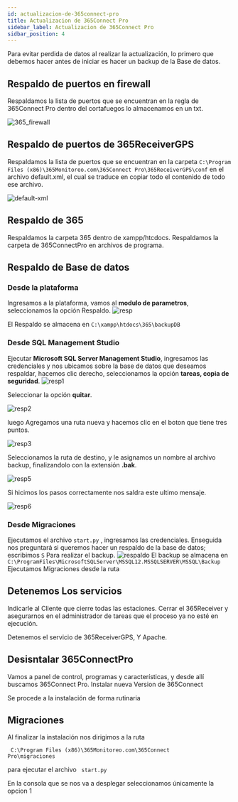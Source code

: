 ```yaml
---
id: actualizacion-de-365connect-pro
title: Actualizacion de 365Connect Pro
sidebar_label: Actualizacion de 365Connect Pro
sidbar_position: 4
---
```


Para evitar perdida de datos al realizar la actualización, lo primero que debemos hacer antes de iniciar es hacer un backup de la Base de datos.

## Respaldo de puertos en firewall

Respaldamos la lista de puertos que se encuentran en la regla de 365Connect Pro dentro del cortafuegos lo almacenamos en un txt.

![365_firewall](../post-instalacion/img/Update/365_firewall.png "365_firewall")

## Respaldo de puertos de 365ReceiverGPS

Respaldamos la lista de puertos que se encuentran en la carpeta `C:\Program Files (x86)\365Monitoreo.com\365Connect Pro\365ReceiverGPS\conf` en el archivo default.xml, el cual se traduce en copiar todo el contenido de todo ese archivo.

![default-xml](../post-instalacion/img/Update/default-xml.png "default-xml")

## Respaldo de 365

Respaldamos la carpeta 365 dentro de xampp/htcdocs.
Respaldamos la carpeta de 365ConnectPro en archivos de programa.

## Respaldo de Base de datos

### Desde la plataforma

Ingresamos a la plataforma, vamos al **modulo de parametros**, seleccionamos la opción Respaldo.
![resp](../post-instalacion/img/Update/resp.png "resp")

El Respaldo se almacena en `C:\xampp\htdocs\365\backupDB`

### Desde SQL Management Studio

Ejecutar **Microsoft SQL Server Management Studio**, ingresamos las credenciales y nos ubicamos sobre la base de datos que deseamos respaldar, hacemos clic derecho, seleccionamos la opción **tareas, copia de seguridad**.
![resp1](../post-instalacion/img/Update/resp1.png "resp1")

Seleccionar la opción **quitar**.

![resp2](../post-instalacion/img/Update/resp2.png "resp2")

luego Agregamos una ruta nueva y hacemos clic en el boton que tiene tres puntos.

![resp3](../post-instalacion/img/Update/resp3.png "resp3")

Seleccionamos la ruta de destino, y le asignamos un nombre al archivo backup, finalizandolo con la extensión **.bak**.

![resp5](../post-instalacion/img/Update/resp5.png "resp5")

Si hicimos los pasos correctamente nos saldra este ultimo mensaje.

![resp6](../post-instalacion/img/Update/resp6.png "resp6")

### Desde Migraciones

Ejecutamos el archivo `start.py` , ingresamos las credenciales. Enseguida nos preguntará si queremos hacer un respaldo de la base de datos; escribimos `S` Para realizar el backup.
![respaldo](../post-instalacion/img/Update/migra.png "respaldo")
El backup se almacena en `C:\ProgramFiles\MicrosoftSQLServer\MSSQL12.MSSQLSERVER\MSSQL\Backup`
Ejecutamos Migraciones desde la ruta

## Detenemos Los servicios

Indicarle al Cliente que cierre todas las estaciones. Cerrar el 365Receiver y asegurarnos en el administrador de tareas que el proceso ya no esté en ejecución.

Detenemos el servicio de 365ReceiverGPS, Y Apache.

## Desisntalar 365ConnectPro

Vamos a panel de control, programas y características, y desde allí buscamos 365Connect Pro.
Instalar nueva Version de 365Connect

Se procede a la instalación de forma rutinaria

## Migraciones

Al finalizar la instalación nos dirigimos a la ruta

<code> C:\Program Files (x86)\365Monitoreo.com\365Connect Pro\migraciones </code>

para ejecutar el archivo <code> start.py </code>

En la consola que se nos va a desplegar seleccionamos únicamente la opcion 1
